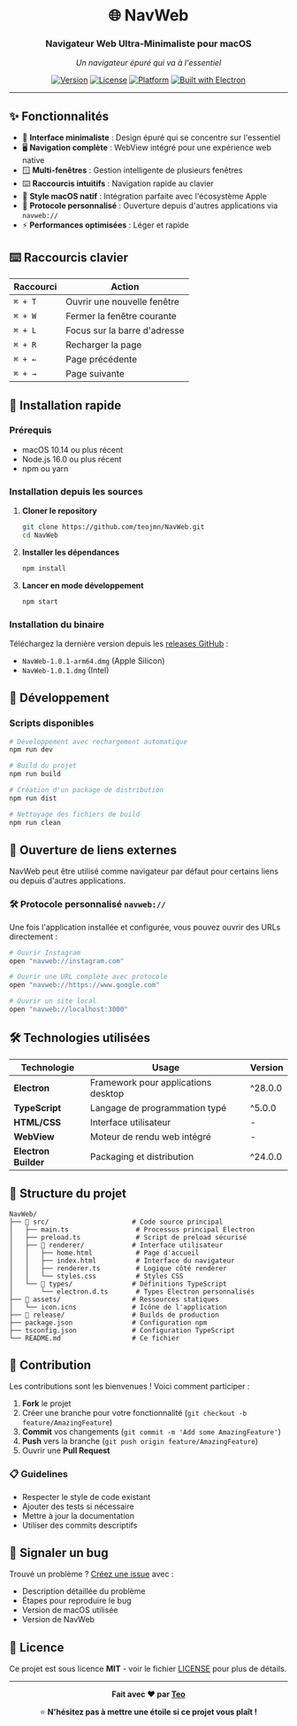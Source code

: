 <div align="center">

# 🌐 NavWeb

### Navigateur Web Ultra-Minimaliste pour macOS

*Un navigateur épuré qui va à l'essentiel*

[![Version](https://img.shields.io/badge/version-1.0.1-blue.svg)](https://github.com/teojmn/NavWeb/releases)
[![License](https://img.shields.io/badge/license-MIT-green.svg)](LICENSE)
[![Platform](https://img.shields.io/badge/platform-macOS-lightgrey.svg)](https://www.apple.com/macos/)
[![Built with Electron](https://img.shields.io/badge/built%20with-Electron-9feaf9.svg)](https://www.electronjs.org/)

---

</div>

## ✨ Fonctionnalités

- 🎨 **Interface minimaliste** : Design épuré qui se concentre sur l'essentiel
- 🖥️ **Navigation complète** : WebView intégré pour une expérience web native
- 🪟 **Multi-fenêtres** : Gestion intelligente de plusieurs fenêtres
- ⌨️ **Raccourcis intuitifs** : Navigation rapide au clavier
- 🍎 **Style macOS natif** : Intégration parfaite avec l'écosystème Apple
- 🔗 **Protocole personnalisé** : Ouverture depuis d'autres applications via `navweb://`
- ⚡ **Performances optimisées** : Léger et rapide

## ⌨️ Raccourcis clavier

| Raccourci | Action |
|-----------|--------|
| `⌘ + T` | Ouvrir une nouvelle fenêtre |
| `⌘ + W` | Fermer la fenêtre courante |
| `⌘ + L` | Focus sur la barre d'adresse |
| `⌘ + R` | Recharger la page |
| `⌘ + ←` | Page précédente |
| `⌘ + →` | Page suivante |

## 🚀 Installation rapide

### Prérequis

- macOS 10.14 ou plus récent
- Node.js 16.0 ou plus récent
- npm ou yarn

### Installation depuis les sources

1. **Cloner le repository**
   ```bash
   git clone https://github.com/teojmn/NavWeb.git
   cd NavWeb
   ```

2. **Installer les dépendances**
   ```bash
   npm install
   ```

3. **Lancer en mode développement**
   ```bash
   npm start
   ```

### Installation du binaire

Téléchargez la dernière version depuis les [releases GitHub](https://github.com/teojmn/NavWeb/releases) :

- `NavWeb-1.0.1-arm64.dmg` (Apple Silicon)
- `NavWeb-1.0.1.dmg` (Intel)

## 🔧 Développement

### Scripts disponibles

```bash
# Développement avec rechargement automatique
npm run dev

# Build du projet
npm run build

# Création d'un package de distribution
npm run dist

# Nettoyage des fichiers de build
npm run clean
```

## 🔗 Ouverture de liens externes

NavWeb peut être utilisé comme navigateur par défaut pour certains liens ou depuis d'autres applications.

### 🛠️ Protocole personnalisé `navweb://`

Une fois l'application installée et configurée, vous pouvez ouvrir des URLs directement :

```bash
# Ouvrir Instagram
open "navweb://instagram.com"

# Ouvrir une URL complète avec protocole
open "navweb://https://www.google.com"

# Ouvrir un site local
open "navweb://localhost:3000"
```

## 🛠️ Technologies utilisées

| Technologie | Usage | Version |
|-------------|-------|---------|
| **Electron** | Framework pour applications desktop | ^28.0.0 |
| **TypeScript** | Langage de programmation typé | ^5.0.0 |
| **HTML/CSS** | Interface utilisateur | - |
| **WebView** | Moteur de rendu web intégré | - |
| **Electron Builder** | Packaging et distribution | ^24.0.0 |

## 📁 Structure du projet

```
NavWeb/
├── 📁 src/                     # Code source principal
│   ├── main.ts                 # Processus principal Electron
│   ├── preload.ts              # Script de preload sécurisé
│   ├── 📁 renderer/            # Interface utilisateur
│   │   ├── home.html           # Page d'accueil
│   │   ├── index.html          # Interface du navigateur
│   │   ├── renderer.ts         # Logique côté renderer
│   │   └── styles.css          # Styles CSS
│   └── 📁 types/               # Définitions TypeScript
│       └── electron.d.ts       # Types Electron personnalisés
├── 📁 assets/                  # Ressources statiques
│   └── icon.icns              # Icône de l'application
├── 📁 release/                 # Builds de production
├── package.json               # Configuration npm
├── tsconfig.json              # Configuration TypeScript
└── README.md                  # Ce fichier
```

## 🤝 Contribution

Les contributions sont les bienvenues ! Voici comment participer :

1. **Fork** le projet
2. Créer une branche pour votre fonctionnalité (`git checkout -b feature/AmazingFeature`)
3. **Commit** vos changements (`git commit -m 'Add some AmazingFeature'`)
4. **Push** vers la branche (`git push origin feature/AmazingFeature`)
5. Ouvrir une **Pull Request**

### 📋 Guidelines

- Respecter le style de code existant
- Ajouter des tests si nécessaire
- Mettre à jour la documentation
- Utiliser des commits descriptifs

## 🐛 Signaler un bug

Trouvé un problème ? [Créez une issue](https://github.com/teojmn/NavWeb/issues/new) avec :

- Description détaillée du problème
- Étapes pour reproduire le bug
- Version de macOS utilisée
- Version de NavWeb

## 📄 Licence

Ce projet est sous licence **MIT** - voir le fichier [LICENSE](LICENSE) pour plus de détails.

---

<div align="center">

**Fait avec ❤️ par [Teo](https://github.com/teojmn)**

⭐ **N'hésitez pas à mettre une étoile si ce projet vous plaît !**

</div>
